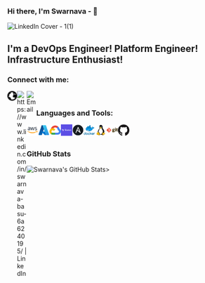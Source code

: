 ### Hi there, I'm Swarnava - 👋
![LinkedIn Cover - 1(1)]([https://user-images.githubusercontent.com/36497553/90978290-6579da00-e56a-11ea-9c42-a4bdcd6fd6ed.jpg](https://media.licdn.com/dms/image/v2/C4D16AQHhhKa2lpTdDA/profile-displaybackgroundimage-shrink_200_800/profile-displaybackgroundimage-shrink_200_800/0/1651380404419?e=2147483647&v=beta&t=2CmOHa39XwUe9P37c1PwQFS1mP1w7BjgULV1upRzuHc))


## I'm a DevOps Engineer! Platform Engineer! Infrastructure Enthusiast!

### Connect with me:

[<img align="left" alt="Website" width="22px" src="https://raw.githubusercontent.com/iconic/open-iconic/master/svg/globe.svg" />](https://github.com/H3K4R)
[<img align="left" alt="https://www.linkedin.com/in/swarnava-basu-6a6240195/ | LinkedIn" width="22px" src="https://cdn.jsdelivr.net/npm/simple-icons@v3/icons/linkedin.svg" />][linkedin]
[<img align="left" alt="Email" width="22px" src="https://cdn.jsdelivr.net/npm/simple-icons@v3/icons/gmail.svg" />](mailto:basuswarnava2@gmail.com)

<br />


### Languages and Tools:

<img align="left" alt="AWS" width="26px" src="https://raw.githubusercontent.com/github/explore/main/topics/aws/aws.png" />
<img align="left" alt="Azure" width="26px" src="https://raw.githubusercontent.com/github/explore/main/topics/azure/azure.png" />
<img align="left" alt="GCP" width="26px" src="https://raw.githubusercontent.com/github/explore/main/topics/google-cloud/google-cloud.png" />
<img align="left" alt="Terraform" width="26px" src="https://raw.githubusercontent.com/github/explore/main/topics/terraform/terraform.png" />
<img align="left" alt="Ansible" width="26px" src="https://raw.githubusercontent.com/github/explore/main/topics/ansible/ansible.png" />
<img align="left" alt="Docker" width="26px" src="https://raw.githubusercontent.com/github/explore/main/topics/docker/docker.png" />
<img align="left" alt="Linux" width="26px" src="https://raw.githubusercontent.com/github/explore/main/topics/linux/linux.png" />
<img align="left" alt="Git" width="26px" src="https://raw.githubusercontent.com/github/explore/main/topics/git/git.png" />
<img align="left" alt="GitHub" width="26px" src="https://raw.githubusercontent.com/github/explore/main/topics/github/github.png" />


<br />
<br />




### GitHub Stats

<img align="left" alt="Swarnava's GitHub Stats" src="https://github-readme-stats.vercel.app/api?username=H3K4R&show_icons=true&hide_border=true" />
>




[twitter]: https://twitter.com/basu_swarnava
[linkedin]: https://www.linkedin.com/in/swarnava-basu-6a6240195/
